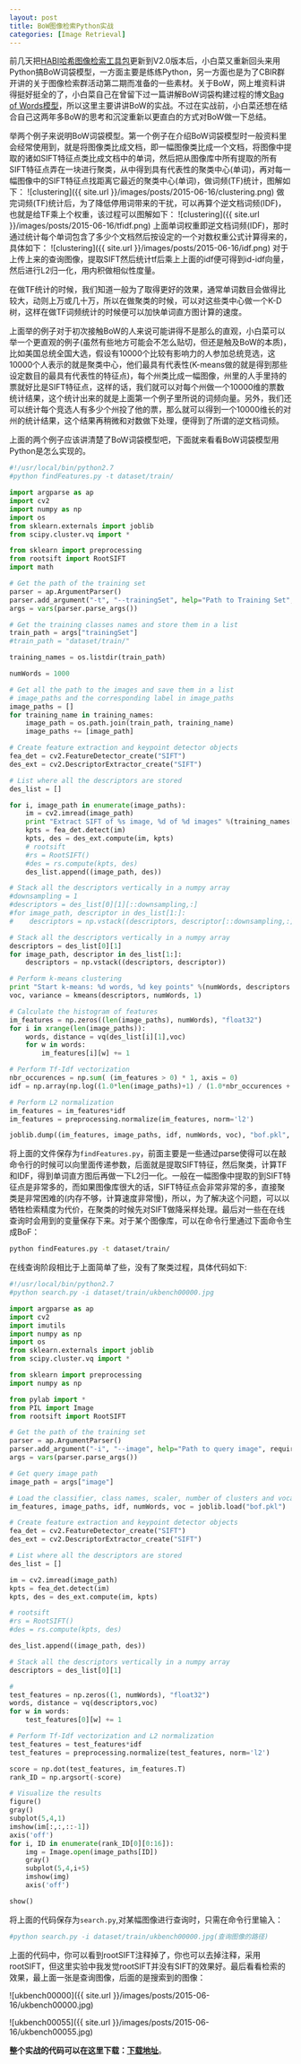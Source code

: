 ```yaml
---
layout: post
title: BoW图像检索Python实战
categories: [Image Retrieval]
---
```


前几天把[HABI哈希图像检索工具包](http://yongyuan.name/habir/)更新到V2.0版本后，小白菜又重新回头来用Python搞BoW词袋模型，一方面主要是练练Python，另一方面也是为了CBIR群开讲的关于图像检索群活动第二期而准备的一些素材。关于BoW，网上堆资料讲得挺好挺全的了，小白菜自己在曾留下过一篇讲解BoW词袋构建过程的博文[Bag of Words模型](http://yongyuan.name/blog/bag-of-word-model.html)，所以这里主要讲讲BoW的实战。不过在实战前，小白菜还想在结合自己这两年多BoW的思考和沉淀重新以更直白的方式对BoW做一下总结。

举两个例子来说明BoW词袋模型。第一个例子在介绍BoW词袋模型时一般资料里会经常使用到，就是将图像类比成文档，即一幅图像类比成一个文档，将图像中提取的诸如SIFT特征点类比成文档中的单词，然后把从图像库中所有提取的所有SIFT特征点弄在一块进行聚类，从中得到具有代表性的聚类中心(单词)，再对每一幅图像中的SIFT特征点找距离它最近的聚类中心(单词)，做词频(TF)统计，图解如下：
![clustering]({{ site.url }}/images/posts/2015-06-16/clustering.png)
做完词频(TF)统计后，为了降低停用词带来的干扰，可以再算个逆文档词频(IDF)，也就是给TF乘上个权重，该过程可以图解如下：
![clustering]({{ site.url }}/images/posts/2015-06-16/tfidf.png)
上面单词权重即逆文档词频(IDF)，那时通过统计每个单词包含了多少个文档然后按设定的一个对数权重公式计算得来的，具体如下：
![clustering]({{ site.url }}/images/posts/2015-06-16/idf.png)
对于上传上来的查询图像，提取SIFT然后统计tf后乘上上面的idf便可得到id-idf向量，然后进行L2归一化，用内积做相似性度量。

在做TF统计的时候，我们知道一般为了取得更好的效果，通常单词数目会做得比较大，动则上万或几十万，所以在做聚类的时候，可以对这些类中心做一个K-D树，这样在做TF词频统计的时候便可以加快单词直方图计算的速度。

上面举的例子对于初次接触BoW的人来说可能讲得不是那么的直观，小白菜可以举一个更直观的例子(虽然有些地方可能会不怎么贴切，但还是触及BoW的本质)，比如美国总统全国大选，假设有10000个比较有影响力的人参加总统竞选，这10000个人表示的就是聚类中心，他们最具有代表性(K-means做的就是得到那些设定数目的最具有代表性的特征点)，每个州类比成一幅图像，州里的人手里持的票就好比是SIFT特征点，这样的话，我们就可以对每个州做一个10000维的票数统计结果，这个统计出来的就是上面第一个例子里所说的词频向量。另外，我们还可以统计每个竞选人有多少个州投了他的票，那么就可以得到一个10000维长的对州的统计结果，这个结果再稍微和对数做下处理，便得到了所谓的逆文档词频。

上面的两个例子应该讲清楚了BoW词袋模型吧，下面就来看看BoW词袋模型用Python是怎么实现的。

```python
#!/usr/local/bin/python2.7
#python findFeatures.py -t dataset/train/

import argparse as ap
import cv2
import numpy as np
import os
from sklearn.externals import joblib
from scipy.cluster.vq import *

from sklearn import preprocessing
from rootsift import RootSIFT
import math

# Get the path of the training set
parser = ap.ArgumentParser()
parser.add_argument("-t", "--trainingSet", help="Path to Training Set", required="True")
args = vars(parser.parse_args())

# Get the training classes names and store them in a list
train_path = args["trainingSet"]
#train_path = "dataset/train/"

training_names = os.listdir(train_path)

numWords = 1000

# Get all the path to the images and save them in a list
# image_paths and the corresponding label in image_paths
image_paths = []
for training_name in training_names:
    image_path = os.path.join(train_path, training_name)
    image_paths += [image_path]

# Create feature extraction and keypoint detector objects
fea_det = cv2.FeatureDetector_create("SIFT")
des_ext = cv2.DescriptorExtractor_create("SIFT")

# List where all the descriptors are stored
des_list = []

for i, image_path in enumerate(image_paths):
    im = cv2.imread(image_path)
    print "Extract SIFT of %s image, %d of %d images" %(training_names[i], i, len(image_paths))
    kpts = fea_det.detect(im)
    kpts, des = des_ext.compute(im, kpts)
    # rootsift
    #rs = RootSIFT()
    #des = rs.compute(kpts, des)
    des_list.append((image_path, des))

# Stack all the descriptors vertically in a numpy array
#downsampling = 1
#descriptors = des_list[0][1][::downsampling,:]
#for image_path, descriptor in des_list[1:]:
#    descriptors = np.vstack((descriptors, descriptor[::downsampling,:]))

# Stack all the descriptors vertically in a numpy array
descriptors = des_list[0][1]
for image_path, descriptor in des_list[1:]:
    descriptors = np.vstack((descriptors, descriptor))

# Perform k-means clustering
print "Start k-means: %d words, %d key points" %(numWords, descriptors.shape[0])
voc, variance = kmeans(descriptors, numWords, 1)

# Calculate the histogram of features
im_features = np.zeros((len(image_paths), numWords), "float32")
for i in xrange(len(image_paths)):
    words, distance = vq(des_list[i][1],voc)
    for w in words:
        im_features[i][w] += 1

# Perform Tf-Idf vectorization
nbr_occurences = np.sum( (im_features > 0) * 1, axis = 0)
idf = np.array(np.log((1.0*len(image_paths)+1) / (1.0*nbr_occurences + 1)), 'float32')

# Perform L2 normalization
im_features = im_features*idf
im_features = preprocessing.normalize(im_features, norm='l2')

joblib.dump((im_features, image_paths, idf, numWords, voc), "bof.pkl", compress=3)
```
将上面的文件保存为`findFeatures.py`，前面主要是一些通过parse使得可以在敲命令行的时候可以向里面传递参数，后面就是提取SIFT特征，然后聚类，计算TF和IDF，得到单词直方图后再做一下L2归一化。一般在一幅图像中提取的到SIFT特征点是非常多的，而如果图像库很大的话，SIFT特征点会非常非常的多，直接聚类是非常困难的(内存不够，计算速度非常慢)，所以，为了解决这个问题，可以以牺牲检索精度为代价，在聚类的时候先对SIFT做降采样处理。最后对一些在在线查询时会用到的变量保存下来。对于某个图像库，可以在命令行里通过下面命令生成BoF：

```sh
python findFeatures.py -t dataset/train/
```

在线查询阶段相比于上面简单了些，没有了聚类过程，具体代码如下:

```python
#!/usr/local/bin/python2.7
#python search.py -i dataset/train/ukbench00000.jpg

import argparse as ap
import cv2
import imutils
import numpy as np
import os
from sklearn.externals import joblib
from scipy.cluster.vq import *

from sklearn import preprocessing
import numpy as np

from pylab import *
from PIL import Image
from rootsift import RootSIFT

# Get the path of the training set
parser = ap.ArgumentParser()
parser.add_argument("-i", "--image", help="Path to query image", required="True")
args = vars(parser.parse_args())

# Get query image path
image_path = args["image"]

# Load the classifier, class names, scaler, number of clusters and vocabulary
im_features, image_paths, idf, numWords, voc = joblib.load("bof.pkl")

# Create feature extraction and keypoint detector objects
fea_det = cv2.FeatureDetector_create("SIFT")
des_ext = cv2.DescriptorExtractor_create("SIFT")

# List where all the descriptors are stored
des_list = []

im = cv2.imread(image_path)
kpts = fea_det.detect(im)
kpts, des = des_ext.compute(im, kpts)

# rootsift
#rs = RootSIFT()
#des = rs.compute(kpts, des)

des_list.append((image_path, des))

# Stack all the descriptors vertically in a numpy array
descriptors = des_list[0][1]

#
test_features = np.zeros((1, numWords), "float32")
words, distance = vq(descriptors,voc)
for w in words:
    test_features[0][w] += 1

# Perform Tf-Idf vectorization and L2 normalization
test_features = test_features*idf
test_features = preprocessing.normalize(test_features, norm='l2')

score = np.dot(test_features, im_features.T)
rank_ID = np.argsort(-score)

# Visualize the results
figure()
gray()
subplot(5,4,1)
imshow(im[:,:,::-1])
axis('off')
for i, ID in enumerate(rank_ID[0][0:16]):
	img = Image.open(image_paths[ID])
	gray()
	subplot(5,4,i+5)
	imshow(img)
	axis('off')

show()
```
将上面的代码保存为`search.py`,对某幅图像进行查询时，只需在命令行里输入：

```sh
#python search.py -i dataset/train/ukbench00000.jpg(查询图像的路径)
```
上面的代码中，你可以看到rootSIFT注释掉了，你也可以去掉注释，采用rootSIFT，但这里实验中我发觉rootSIFT并没有SIFT的效果好。最后看看检索的效果，最上面一张是查询图像，后面的是搜索到的图像：

![ukbench00000]({{ site.url }}/images/posts/2015-06-16/ukbench00000.jpg)

![ukbench00055]({{ site.url }}/images/posts/2015-06-16/ukbench00055.jpg)

**整个实战的代码可以在这里下载：[下载地址](https://github.com/willard-yuan/image-retrieval/tree/master/BoF)**。
